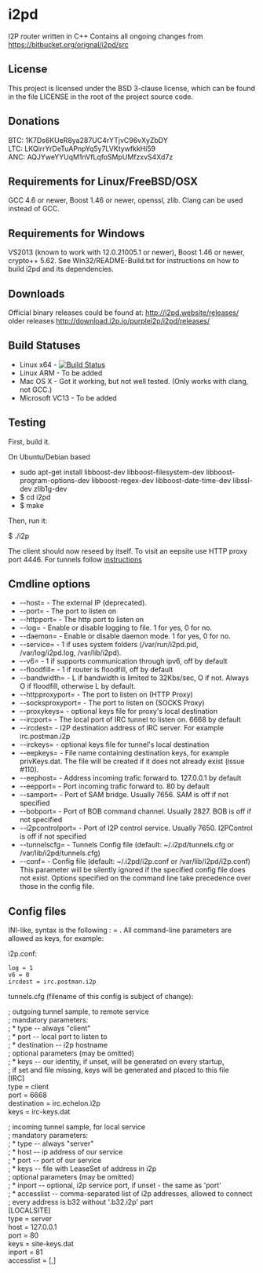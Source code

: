 i2pd
====

I2P router written in C++
Contains all ongoing changes from https://bitbucket.org/orignal/i2pd/src

License
-------

This project is licensed under the BSD 3-clause license, which can be found in the file
LICENSE in the root of the project source code.

Donations
---------

BTC: 1K7Ds6KUeR8ya287UC4rYTjvC96vXyZbDY   
LTC: LKQirrYrDeTuAPnpYq5y7LVKtywfkkHi59   
ANC: AQJYweYYUqM1nVfLqfoSMpUMfzxvS4Xd7z

Requirements for Linux/FreeBSD/OSX
----------------------------------

GCC 4.6 or newer, Boost 1.46 or newer, openssl, zlib. Clang can be used instead of
GCC.

Requirements for Windows
------------------------

VS2013 (known to work with 12.0.21005.1 or newer), Boost 1.46 or newer,
crypto++ 5.62. See Win32/README-Build.txt for instructions on how to build i2pd
and its dependencies.

Downloads
------------

Official binary releases could be found at:
http://i2pd.website/releases/
older releases
http://download.i2p.io/purplei2p/i2pd/releases/


Build Statuses
---------------

- Linux x64      - [![Build Status](https://jenkins.greyhat.no/buildStatus/icon?job=i2pd-linux)](https://jenkins.nordcloud.no/job/i2pd-linux/)
- Linux ARM      - To be added
- Mac OS X       - Got it working, but not well tested. (Only works with clang, not GCC.)
- Microsoft VC13 - To be added


Testing
-------

First, build it.

On Ubuntu/Debian based
* sudo apt-get install libboost-dev libboost-filesystem-dev libboost-program-options-dev libboost-regex-dev libboost-date-time-dev libssl-dev zlib1g-dev 
* $ cd i2pd
* $ make

Then, run it:

$ ./i2p

The client should now reseed by itself.
To visit an eepsite use HTTP proxy port 4446.
For tunnels follow [instructions](https://github.com/PurpleI2P/i2pd/wiki/tunnels.cfg)


Cmdline options
---------------

* --host=               - The external IP (deprecated). 
* --port=               - The port to listen on
* --httpport=           - The http port to listen on
* --log=                - Enable or disable logging to file. 1 for yes, 0 for no.
* --daemon=             - Enable or disable daemon mode. 1 for yes, 0 for no.
* --service=            - 1 if uses system folders (/var/run/i2pd.pid, /var/log/i2pd.log, /var/lib/i2pd).
* --v6=                 - 1 if supports communication through ipv6, off by default
* --floodfill=          - 1 if router is floodfill, off by default
* --bandwidth=          - L if bandwidth is limited to 32Kbs/sec, O if not. Always O if floodfill, otherwise L by default.
* --httpproxyport=      - The port to listen on (HTTP Proxy)
* --socksproxyport=     - The port to listen on (SOCKS Proxy)
* --proxykeys=          - optional keys file for proxy's local destination
* --ircport=            - The local port of IRC tunnel to listen on. 6668 by default
* --ircdest=            - I2P destination address of IRC server. For example irc.postman.i2p
* --irckeys=            - optional keys file for tunnel's local destination 
* --eepkeys=            - File name containing destination keys, for example privKeys.dat.
                          The file will be created if it does not already exist (issue #110).
* --eephost=            - Address incoming trafic forward to. 127.0.0.1 by default
* --eepport=            - Port incoming trafic forward to. 80 by default
* --samport=            - Port of SAM bridge. Usually 7656. SAM is off if not specified
* --bobport=            - Port of BOB command channel. Usually 2827. BOB is off if not specified
* --i2pcontrolport=     - Port of I2P control service. Usually 7650. I2PControl is off if not specified
* --tunnelscfg=         - Tunnels Config file (default: ~/.i2pd/tunnels.cfg or /var/lib/i2pd/tunnels.cfg)
* --conf=               - Config file (default: ~/.i2pd/i2p.conf or /var/lib/i2pd/i2p.conf)
                          This parameter will be silently ignored if the specified config file does not exist.
                          Options specified on the command line take precedence over those in the config file.

Config files
------------

INI-like, syntax is the following : <key> = <value>.
All command-line parameters are allowed as keys, for example:

i2p.conf:

	log = 1
	v6 = 0
	ircdest = irc.postman.i2p

tunnels.cfg (filename of this config is subject of change):

  ; outgoing tunnel sample, to remote service   
  ; mandatory parameters:   
  ; * type -- always "client"  
  ; * port -- local port to listen to   
  ; * destination -- i2p hostname   
  ; optional parameters (may be omitted)   
  ; * keys -- our identity, if unset, will be generated on every startup,   
  ;     if set and file missing, keys will be generated and placed to this file   
	[IRC]   
	type = client   
	port = 6668   
	destination = irc.echelon.i2p   
	keys = irc-keys.dat   
   
  ; incoming tunnel sample, for local service   
  ; mandatory parameters:   
  ; * type -- always "server"   
  ; * host -- ip address of our service   
  ; * port -- port of our service   
  ; * keys -- file with LeaseSet of address in i2p   
  ; optional parameters (may be omitted)   
  ; * inport -- optional, i2p service port, if unset - the same as 'port'   
  ; * accesslist -- comma-separated list of i2p addresses, allowed to connect   
  ;    every address is b32 without '.b32.i2p' part   
	[LOCALSITE]   
	type = server   
	host = 127.0.0.1   
	port = 80   
	keys = site-keys.dat   
	inport = 81   
	accesslist = <b32>[,<b32>]   
